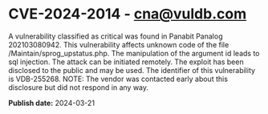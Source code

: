 # CVE-2024-2014 - cna@vuldb.com

A vulnerability classified as critical was found in Panabit Panalog 202103080942. This vulnerability affects unknown code of the file /Maintain/sprog_upstatus.php. The manipulation of the argument id leads to sql injection. The attack can be initiated remotely. The exploit has been disclosed to the public and may be used. The identifier of this vulnerability is VDB-255268. NOTE: The vendor was contacted early about this disclosure but did not respond in any way.

**Publish date:** 2024-03-21

